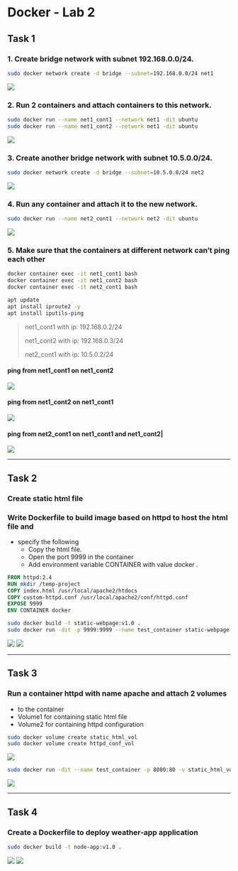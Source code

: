 # Docker - Lab 2

## Task 1

### 1. Create bridge network with subnet 192.168.0.0/24.

```sh
sudo docker network create -d bridge --subnet=192.168.0.0/24 net1
```

![](screenshots/Screenshot_1.png)

### 2. Run 2 containers and attach containers to this network.

```sh
sudo docker run --name net1_cont1 --network net1 -dit ubuntu
sudo docker run --name net1_cont2 --network net1 -dit ubuntu
```

![](screenshots/Screenshot_2.png)

### 3. Create another bridge network with subnet 10.5.0.0/24.

```sh
sudo docker network create -d bridge --subnet=10.5.0.0/24 net2
```

![](screenshots/Screenshot_3.png)

### 4. Run any container and attach it to the new network.

```sh
sudo docker run --name net2_cont1 --network net2 -dit ubuntu
```

![](screenshots/Screenshot_4.png)

### 5. Make sure that the containers at different network can’t ping each other

```sh
docker container exec -it net1_cont1 bash
docker container exec -it net1_cont2 bash
docker container exec -it net2_cont1 bash

apt update
apt install iproute2 -y
apt install iputils-ping
```

> net1_cont1 with ip: 192.168.0.2/24
>
> net1_cont2 with ip: 192.168.0.3/24
>
> net2_cont1 with ip: 10.5.0.2/24

#### ping from net1_cont1 on net1_cont2

![](screenshots/Screenshot_5.png)

#### ping from net1_cont2 on net1_cont1

![](screenshots/Screenshot_6.png)

#### ping from net2_cont1 on net1_cont1 and net1_cont2|

![](screenshots/Screenshot_7.png)

---

## Task 2

### Create static html file

### Write Dockerfile to build image based on httpd to host the html file and

- specify the following
  - Copy the html file.
  - Open the port 9999 in the container
  - Add environment variable CONTAINER with value docker .

```Dockerfile
FROM httpd:2.4
RUN mkdir /temp-project
COPY index.html /usr/local/apache2/htdocs
COPY custom-httpd.conf /usr/local/apache2/conf/httpd.conf
EXPOSE 9999
ENV CONTAINER docker
```

```sh
sudo docker build -t static-webpage:v1.0 .
sudo docker run -dit -p 9999:9999 --name test_container static-webpage:v1.0
```

![](screenshots/Screenshot_10.png)
![](screenshots/Screenshot_11.png)

---

## Task 3

### Run a container httpd with name apache and attach 2 volumes

- to the container
- Volume1 for containing static html file
- Volume2 for containing httpd configuration

```sh
sudo docker volume create static_html_vol
sudo docker volume create httpd_conf_vol
```

![](screenshots/Screenshot_12.png)

```sh
sudo docker run -dit --name test_container -p 8080:80 -v static_html_vol:/usr/local/apache2/htdocs -v httpd_conf_vol:/usr/local/apache2/conf httpd:latest
```

![](screenshots/Screenshot_13.png)

---

## Task 4

### Create a Dockerfile to deploy weather-app application

```sh
sudo docker build -t node-app:v1.0 .
```

![](screenshots/Screenshot_40.png)
![](screenshots/Screenshot_41.png)
